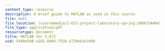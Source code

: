 ```yaml
---
content_type: resource
description: A brief guide to MATLAB as used in this course.
file: null
file_location: /coursemedia/2-672-project-laboratory-spring-2009/5440e508a101846d7538e729eb3e10db_labmanual.pdf
file_type: application/pdf
resourcetype: Document
title: MATLAB for 2.672
uid: 5440e508-a101-846d-7538-e729eb3e10db
---
```

